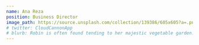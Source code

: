 ```yaml
---
name: Ana Reza
position: Business Director
image_path: https://source.unsplash.com/collection/139386/605x605?a=.png
# twitter: CloudCannonApp
# blurb: Robin is often found tending to her majestic vegetable garden.
---
```

